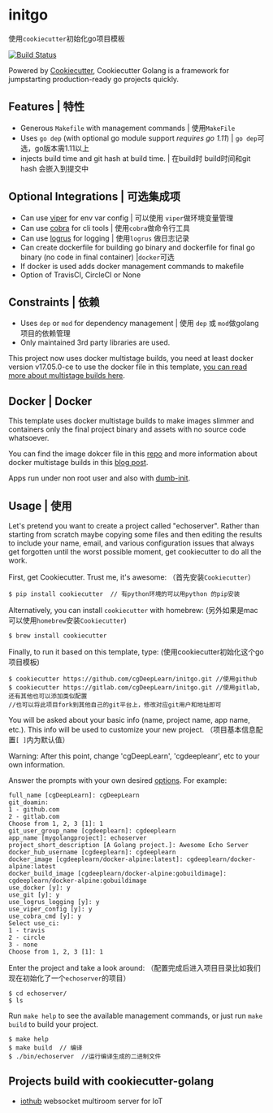 # initgo

使用`cookiecutter`初始化go项目模板

[![Build Status](https://travis-ci.org/lacion/cookiecutter-golang.svg?branch=master)](https://travis-ci.org/lacion/cookiecutter-golang)

Powered by [Cookiecutter](https://github.com/audreyr/cookiecutter), Cookiecutter Golang is a framework for jumpstarting production-ready go projects quickly.

## Features | 特性

- Generous `Makefile` with management commands | 使用`MakeFile`
- Uses `go dep` (with optional go module support *requires go 1.11*) | `go dep`可选，go版本需1.11以上
- injects build time and git hash at build time. | 在build时 build时间和git hash 会嵌入到提交中

## Optional Integrations | 可选集成项

- Can use [viper](https://github.com/spf13/viper) for env var config | 可以使用 `viper`做环境变量管理
- Can use [cobra](https://github.com/spf13/cobra) for cli tools | 使用`cobra`做命令行工具
- Can use [logrus](https://github.com/sirupsen/logrus) for logging | 使用`logrus` 做日志记录
- Can create dockerfile for building go binary and dockerfile for final go binary (no code in final container) |`docker`可选
- If docker is used adds docker management commands to makefile
- Option of TravisCI, CircleCI or None

## Constraints | 依赖

- Uses `dep` or `mod` for dependency management | 使用 `dep` 或 `mod`做golang项目的依赖管理
- Only maintained 3rd party libraries are used.

This project now uses docker multistage builds, you need at least docker version v17.05.0-ce to use the docker file in this template, [you can read more about multistage builds here](https://www.critiqus.com/post/multi-stage-docker-builds/).

## Docker | Docker

This template uses docker multistage builds to make images slimmer and containers only the final project binary and assets with no source code whatsoever.

You can find the image dokcer file in this [repo](https://github.com/lacion/alpine-golang-buildimage) and more information about docker multistage builds in this [blog post](https://www.critiqus.com/post/multi-stage-docker-builds/).

Apps run under non root user and also with [dumb-init](https://github.com/Yelp/dumb-init).

## Usage | 使用

Let's pretend you want to create a project called "echoserver". Rather than starting from scratch maybe copying 
some files and then editing the results to include your name, email, and various configuration issues that always 
get forgotten until the worst possible moment, get cookiecutter to do all the work.

First, get Cookiecutter. Trust me, it's awesome: （首先安装`Cookiecutter`）
```console
$ pip install cookiecutter  // 有python环境的可以用python 的pip安装
```

Alternatively, you can install `cookiecutter` with homebrew: (另外如果是mac可以使用`homebrew`安装`Cookiecutter`)
```console
$ brew install cookiecutter
```

Finally, to run it based on this template, type: (使用cookiecutter初始化这个go项目模板)
```console
$ cookiecutter https://github.com/cgDeepLearn/initgo.git //使用github
$ cookiecutter https://gitlab.com/cgDeepLearn/initgo.git //使用gitlab,还有其他也可以添加类似配置
//也可以将此项目fork到其他自己的git平台上，修改对应git用户和地址即可
```

You will be asked about your basic info (name, project name, app name, etc.). This info will be used to customize your new project.
（项目基本信息配置`[ ]`内为默认值）

Warning: After this point, change 'cgDeepLearn', 'cgdeepleanr', etc to your own information.



Answer the prompts with your own desired [options](). For example:
```console
full_name [cgDeepLearn]: cgDeepLearn
git_doamin:
1 - github.com
2 - gitlab.com
Choose from 1, 2, 3 [1]: 1
git_user_group_name [cgdeeplearn]: cgdeeplearn
app_name [mygolangproject]: echoserver
project_short_description [A Golang project.]: Awesome Echo Server
docker_hub_username [cgdeeplearn]: cgdeeplearn
docker_image [cgdeeplearn/docker-alpine:latest]: cgdeeplearn/docker-alpine:latest
docker_build_image [cgdeeplearn/docker-alpine:gobuildimage]: cgdeeplearn/docker-alpine:gobuildimage
use_docker [y]: y
use_git [y]: y
use_logrus_logging [y]: y
use_viper_config [y]: y
use_cobra_cmd [y]: y
Select use_ci:
1 - travis
2 - circle
3 - none
Choose from 1, 2, 3 [1]: 1
```

Enter the project and take a look around: （配置完成后进入项目目录比如我们现在初始化了一个`echoserver`的项目）
```console
$ cd echoserver/
$ ls
```

Run `make help` to see the available management commands, or just run `make build` to build your project.
```console
$ make help
$ make build  // 编译
$ ./bin/echoserver  //运行编译生成的二进制文件
```

## Projects build with cookiecutter-golang

- [iothub](https://github.com/lacion/iothub) websocket multiroom server for IoT
